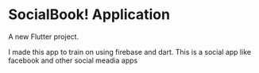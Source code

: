 # SocialBook! Application

A new Flutter project.

I made this app to train on using firebase and dart. This is a social app like facebook and other social meadia apps 
